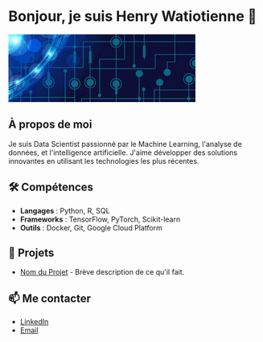 # Bonjour, je suis Henry Watiotienne 👋

![bannière](téléchargement.jpeg)

## À propos de moi

Je suis Data Scientist passionné par le Machine Learning, l'analyse de données, et l'intelligence artificielle. J'aime développer des solutions innovantes en utilisant les technologies les plus récentes.

## 🛠️ Compétences

- **Langages** : Python, R, SQL
- **Frameworks** : TensorFlow, PyTorch, Scikit-learn
- **Outils** : Docker, Git, Google Cloud Platform

## 🚀 Projets

- [Nom du Projet](https://lien-vers-votre-projet.com) - Brève description de ce qu'il fait.

## 📫 Me contacter

- [LinkedIn](https://www.linkedin.com/in/henry-watiotienne/)
- [Email](mailto:hrywatiotienne@gmail.com)
